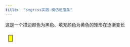 ```yaml
---
title:  "svg+css实践-模仿进度条"
---
```



<html>
	<head>
		<meta charset="UTF-8">
		<title>svg+css实践之模仿进度条</title>
	</head>
	<body>
	<p>这是一个描边颜色为黑色、填充颜色为黄色的矩形在逐渐变长</p>
		<svg>
    <rect x="10" y="10" width="200" height="20" stroke="black" fill="yellow">
  <animate
    attributeName="width"
    attributeType="XML"
    from="10" to="200"
    begin="0s" dur="5s"
    fill="freeze" />
    </rect>
        </svg>
	</body>
</html>